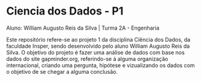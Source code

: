 # Ciencia dos Dados - P1

Aluno: William Augusto Reis da Silva |
 Turma 2A - Engenharia

Este repositório refere-se ao projeto 1 da disciplina Ciência dos Dados, da faculdade Insper, sendo desenvolvido pelo aluno William Augusto Reis da Silva.
O objetivo do projeto é fazer uma análise de dados com base nos dados do site gapminder.org, referindo-se à alguma organização internacional, criando uma pergunta, hipótese e vizualizando os dados com o objetivo de se chegar a alguma conclusão.
